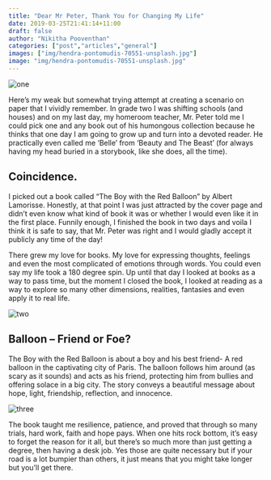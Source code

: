 ```yaml
---
title: "Dear Mr Peter, Thank You for Changing My Life"
date: 2019-03-25T21:41:14+11:00
draft: false
author: "Nikitha Pooventhan"
categories: ["post","articles","general"]
images: ["img/hendra-pontomudis-70551-unsplash.jpg"]
image: "img/hendra-pontomudis-70551-unsplash.jpg"
---
```


![one](/inline/heading-gifs/nikita25/one.jpg)

Here’s my weak but somewhat trying attempt at creating a scenario on paper that I vividly remember. In grade two I was shifting schools (and houses) and on my last day, my homeroom teacher, Mr. Peter told me I could pick one and any book out of his humongous collection because he thinks that one day I am going to grow up and turn into a devoted reader. He practically even called me ‘Belle’ from ‘Beauty and The Beast’ (for always having my head buried in a storybook, like she does, all the time).

## Coincidence.

I picked out a book called “The Boy with the Red Balloon” by Albert Lamorisse. Honestly, at that point I was just attracted by the cover page and didn’t even know what kind of book it was or whether I would even like it in the first place. Funnily enough, I finished the book in two days and voila I think it is safe to say, that Mr. Peter was right and I would gladly accept it publicly any time of the day!  

There grew my love for books. My love for expressing thoughts, feelings and even the most complicated of emotions through words. You could even say my life took a 180 degree spin. Up until that day I looked at books as a way to pass time, but the moment I closed the book, I looked at reading as a way to explore so many other dimensions, realities, fantasies and even apply it to real life.

![two](/inline/heading-gifs/nikita25/two.gif)

## Balloon – Friend or Foe?

The Boy with the Red Balloon is about a boy and his best friend- A red balloon in the captivating city of Paris. The balloon follows him around (as scary as it sounds) and acts as his friend, protecting him from bullies and offering solace in a big city. The story conveys a beautiful message about hope, light, friendship, reflection, and innocence.

![three](/inline/heading-gifs/nikita25/three.jpg)

The book taught me resilience, patience, and proved that through so many trials, hard work, faith and hope pays. When one hits rock bottom, it’s easy to forget the reason for it all, but there’s so much more than just getting a degree, then having a desk job. Yes those are quite necessary but if your road is a lot bumpier than others, it just means that you might take longer but you’ll get there.